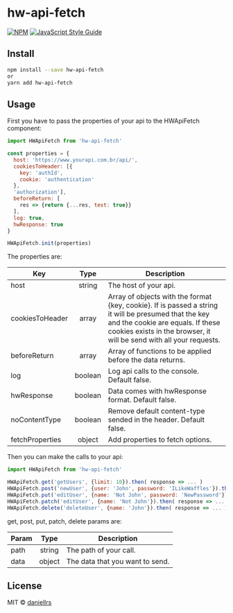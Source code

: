 # hw-api-fetch

> 

[![NPM](https://img.shields.io/npm/v/hw-api-fetch.svg)](https://www.npmjs.com/package/hw-api-fetch) [![JavaScript Style Guide](https://img.shields.io/badge/code_style-standard-brightgreen.svg)](https://standardjs.com)

## Install

```bash
npm install --save hw-api-fetch
or
yarn add hw-api-fetch
```

## Usage

First you have to pass the properties of your api to the HWApiFetch component:

```js
import HWApiFetch from 'hw-api-fetch'

const properties = {
  host: 'https://www.yourapi.com.br/api/',
  cookiesToHeader: [{ 
    key: 'authId',
    cookie: 'authentication'
  },
  'authorization'],
  beforeReturn: [
    res => {return {...res, test: true}}
  ],
  log: true,
  hwResponse: true
}

HWApiFetch.init(properties)

```

The properties are:

| Key       | Type           | Description  |
| ------------- |:-------------:| ------------- |
| host | string | The host of your api. |
| cookiesToHeader | array | Array of objects with the format {key, cookie}. If is passed a string it will be presumed that the key and the cookie are equals. If these cookies exists in the browser, it will be send with all your requests. |
| beforeReturn | array | Array of functions to be applied before the data returns. |
| log | boolean | Log api calls to the console. Default false. |
| hwResponse | boolean | Data comes with hwResponse format. Default false. |
| noContentType | boolean | Remove default content-type sended in the header. Default false. |
| fetchProperties | object | Add properties to fetch options. | 

Then you can make the calls to your api:

```js
import HWApiFetch from 'hw-api-fetch'

HWApiFetch.get('getUsers', {limit: 10}).then( response => ... )
HWApiFetch.post('newUser', {user: 'John', password: 'ILikeWaffles'}).then( response => ... )
HWApiFetch.put('editUser', {name: 'Not John', password: 'NewPassword'}).then( response => ... )
HWApiFetch.patch('editUser', {name: 'Not John'}).then( response => ... )
HWApiFetch.delete('deleteUser', {name: 'John'}).then( response => ... )
```

get, post, put, patch, delete params are:

| Param       | Type           | Description  |
| ------------- |:-------------:| ------------- |
| path | string | The path of your call. |
| data | object | The data that you want to send.  |

## License

MIT © [daniellrs](https://github.com/daniellrs)
